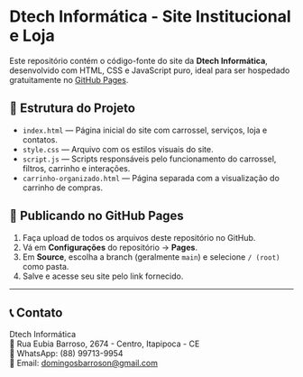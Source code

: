 # Dtech Informática - Site Institucional e Loja

Este repositório contém o código-fonte do site da **Dtech Informática**, desenvolvido com HTML, CSS e JavaScript puro, ideal para ser hospedado gratuitamente no [GitHub Pages](https://pages.github.com).

## 🔧 Estrutura do Projeto

- `index.html` — Página inicial do site com carrossel, serviços, loja e contatos.
- `style.css` — Arquivo com os estilos visuais do site.
- `script.js` — Scripts responsáveis pelo funcionamento do carrossel, filtros, carrinho e interações.
- `carrinho-organizado.html` — Página separada com a visualização do carrinho de compras.

## 🚀 Publicando no GitHub Pages

1. Faça upload de todos os arquivos deste repositório no GitHub.
2. Vá em **Configurações** do repositório → **Pages**.
3. Em **Source**, escolha a branch (geralmente `main`) e selecione `/ (root)` como pasta.
4. Salve e acesse seu site pelo link fornecido.

---

## 📞 Contato

Dtech Informática  
📍 Rua Eubia Barroso, 2674 - Centro, Itapipoca - CE  
📱 WhatsApp: (88) 99713-9954  
📧 Email: domingosbarroson@gmail.com
